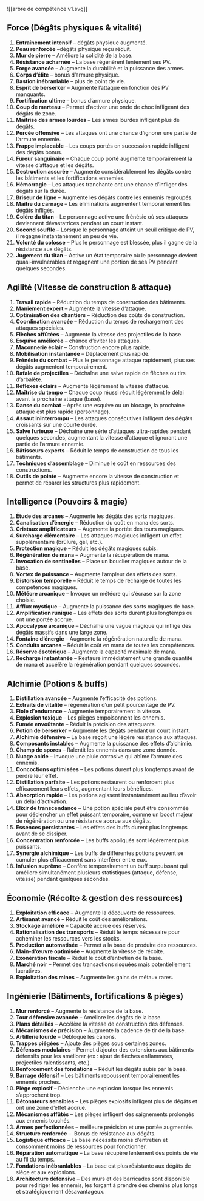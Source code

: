 ![[arbre de compétence v1.svg]]
## Force (Dégâts physiques & vitalité)

1. **Entraînement intensif** – dégâts physique augmenté.
2. **Peau renforcée** –dégâts physique reçu réduit.
3. **Mur de pierre** – Améliore la solidité de la base.
4. **Résistance acharnée** – La base régénèrent lentement ses PV.
5. **Forge avancée** – Augmente la durabilité et la puissance des armes.
6. **Corps d’élite** – bonus d’armure physique.
7. **Bastion inébranlable** – plus de point de vie.
8. **Esprit de berserker** – Augmente l’attaque en fonction des PV manquants.
9. **Fortification ultime** – bonus d’armure physique.
10. **Coup de marteau** – Permet d’activer une onde de choc infligeant des dégâts de zone.
11. **Maîtrise des armes lourdes** – Les armes lourdes infligent plus de dégâts.
12. **Percée offensive** – Les attaques ont une chance d’ignorer une partie de l’armure ennemie.
13. **Frappe implacable** – Les coups portés en succession rapide infligent des dégâts bonus.
14. **Fureur sanguinaire** – Chaque coup porté augmente temporairement la vitesse d’attaque et les dégâts.
15. **Destruction assurée** – Augmente considérablement les dégâts contre les bâtiments et les fortifications ennemies.
16. **Hémorragie** – Les attaques tranchante ont une chance d’infliger des dégâts sur la durée.
17. **Briseur de ligne** – Augmente les dégâts contre les ennemis regroupés.
18. **Maître du carnage** – Les éliminations augmentent temporairement les dégâts infligés.
19. **Colère du titan** – Le personnage active une frénésie où ses attaques deviennent dévastatrices pendant un court instant.
20. **Second souffle** – Lorsque le personnage atteint un seuil critique de PV, il regagne instantanément un peu de vie.
21. **Volonté du colosse** – Plus le personnage est blessée, plus il gagne de la résistance aux dégâts.
22. **Jugement du titan** – Active un état temporaire où le personnage devient quasi-invulnérables et regagnent une portion de ses PV pendant quelques secondes.
## Agilité (Vitesse de construction & attaque)

1. **Travail rapide** – Réduction du temps de construction des bâtiments.
2. **Maniement expert** – Augmente la vitesse d’attaque.
3. **Optimisation des chantiers** – Réduction des coûts de construction.
4. **Coordination avancée** – Réduction du temps de rechargement des attaques spéciales.
5. **Flèches affûtées** – Augmente la vitesse des projectiles de la base.
6. **Esquive améliorée** – chance d’éviter les attaques.
7. **Maçonnerie éclair** – Construction encore plus rapide.
8. **Mobilisation instantanée** – Déplacement plus rapide.
9. **Frénésie du combat** – Plus le personnage attaque rapidement, plus ses dégâts augmentent temporairement.
10. **Rafale de projectiles** – Déchaîne une salve rapide de flèches ou tirs d’arbalète.
11. **Réflexes éclairs** – Augmente légèrement la vitesse d’attaque.
12. **Maîtrise du tempo** – Chaque coup réussi réduit légèrement le délai avant la prochaine attaque (base).
13. **Danse du combat** – Après une esquive ou un blocage, la prochaine attaque est plus rapide (personnage).
14. **Assaut ininterrompu** – Les attaques consécutives infligent des dégâts croissants sur une courte durée.
15. **Salve furieuse** – Déchaîne une série d’attaques ultra-rapides pendant quelques secondes, augmentant la vitesse d’attaque et ignorant une partie de l’armure ennemie.
16. **Bâtisseurs experts** – Réduit le temps de construction de tous les bâtiments.
17. **Techniques d’assemblage** – Diminue le coût en ressources des constructions.
18. **Outils de pointe** – Augmente encore la vitesse de construction et permet de réparer les structures plus rapidement.
## Intelligence (Pouvoirs & magie)

1. **Étude des arcanes** – Augmente les dégâts des sorts magiques.
2. **Canalisation d’énergie** – Réduction du coût en mana des sorts.
3. **Cristaux amplificateurs** – Augmente la portée des tours magiques.
4. **Surcharge élémentaire** – Les attaques magiques infligent un effet supplémentaire (brûlure, gel, etc.).
5. **Protection magique** – Réduit les dégâts magiques subis.
6. **Régénération de mana** – Augmente la récupération de mana.
7. **Invocation de sentinelles** – Place un bouclier magiques autour de la base.
8. **Vortex de puissance** – Augmente l’ampleur des effets des sorts.
9. **Distorsion temporelle** – Réduit le temps de recharge de toutes les compétences magiques.
10. **Météore arcanique** – Invoque un météore qui s’écrase sur la zone choisie.
11. **Afflux mystique** – Augmente la puissance des sorts magiques de base.
12. **Amplification runique** – Les effets des sorts durent plus longtemps ou ont une portée accrue.
13. **Apocalypse arcanique** – Déchaîne une vague magique qui inflige des dégâts massifs dans une large zone.
14. **Fontaine d’énergie** – Augmente la régénération naturelle de mana.
15. **Conduits arcanes** – Réduit le coût en mana de toutes les compétences.
16. **Réserve ésotérique** – Augmente la capacité maximale de mana.
17. **Recharge instantanée** – Restaure immédiatement une grande quantité de mana et accélère la régénération pendant quelques secondes.

## Alchimie (Potions & buffs)

1. **Distillation avancée** – Augmente l’efficacité des potions.
2. **Extraits de vitalité** – régénération d’un petit pourcentage de PV.
3. **Fiole d’endurance** – Augmente temporairement la vitesse.
4. **Explosion toxique** – Les pièges empoisonnent les ennemis.
5. **Fumée envoûtante** – Réduit la précision des attaquants.
6. **Potion de berserker** – Augmente les dégâts pendant un court instant.
7. **Alchimie défensive** – La base reçoit une légère résistance aux attaques.
8. **Composants instables** – Augmente la puissance des effets d’alchimie.
9. **Champ de spores** – Ralentit les ennemis dans une zone donnée.
10. **Nuage acide** – Invoque une pluie corrosive qui abîme l’armure des ennemis.
11. **Concoctions optimisées** – Les potions durent plus longtemps avant de perdre leur effet.
12. **Distillation parfaite** – Les potions restaurent ou renforcent plus efficacement leurs effets, augmentant leurs bénéfices.
13. **Absorption rapide** – Les potions agissent instantanément au lieu d’avoir un délai d’activation.
14. **Élixir de transcendance** – Une potion spéciale peut être consommée pour déclencher un effet puissant temporaire, comme un boost majeur de régénération ou une résistance accrue aux dégâts.
15. **Essences persistantes** – Les effets des buffs durent plus longtemps avant de se dissiper.
16. **Concentration renforcée** – Les buffs appliqués sont légèrement plus puissants.
17. **Synergie alchimique** – Les buffs de différentes potions peuvent se cumuler plus efficacement sans interférer entre eux.
18. **Infusion suprême** – Confère temporairement un buff surpuissant qui améliore simultanément plusieurs statistiques (attaque, défense, vitesse) pendant quelques secondes.
## Économie (Récolte & gestion des ressources)

1. **Exploitation efficace** – Augmente la découverte de ressources.
2. **Artisanat avancé** – Réduit le coût des améliorations.
3. **Stockage amélioré** – Capacité accrue des réserves.
4. **Rationalisation des transports** – Réduit le temps nécessaire pour acheminer les ressources vers les stocks.
5. **Production automatisée** – Permet a la base de produire des ressources.
6. **Main-d’œuvre optimisée** – Augmente la vitesse de récolte.
7. **Exonération fiscale** – Réduit le coût d’entretien de la base.
8. **Marché noir** – Permet des transactions risquées mais potentiellement lucratives.
9. **Exploitation des mines** – Augmente les gains de métaux rares.
## Ingénierie (Bâtiments, fortifications & pièges)

1. **Mur renforcé** – Augmente la résistance de la base.
2. **Tour défensive avancée** – Améliore les dégâts de la base.
3. **Plans détaillés** – Accélère la vitesse de construction des défenses.
4. **Mécanismes de précision** – Augmente la cadence de tir de la base.
5. **Artillerie lourde** – Débloque les canons.
6. **Trappes piégées** – Ajoute des pièges sous certaines zones.
7. **Défenses modulaires** – Permet d’ajouter des extensions aux bâtiments défensifs pour les améliorer (ex : ajout de flèches enflammées, projectiles ralentissants, etc.).
8. **Renforcement des fondations** – Réduit les dégâts subis par la base.
9. **Barrage défensif** – Les bâtiments repoussent temporairement les ennemis proches.
10. **Piège explosif** – Déclenche une explosion lorsque les ennemis s’approchent trop.
11. **Détonateurs sensibles** – Les pièges explosifs infligent plus de dégâts et ont une zone d’effet accrue.
12. **Mécanismes affûtés** – Les pièges infligent des saignements prolongés aux ennemis touchés.
13. **Armes perfectionnées** – meilleure précision et une portée augmentée.
14. **Structure renforcée** –  Bonus de résistance aux dégâts.
15. **Logistique efficace** – La base nécessite moins d’entretien et consomment moins de ressources pour fonctionner.
16. **Réparation automatique** – La base récupère lentement des points de vie au fil du temps.
17. **Fondations inébranlables** – La base est plus résistante aux dégâts de siège et aux explosions.
18. **Architecture défensive** – Des murs et des barricades sont disponible pour rediriger les ennemis, les forçant à prendre des chemins plus longs et stratégiquement désavantageux.